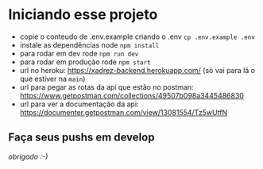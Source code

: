 # Iniciando esse projeto
* copie o conteudo de .env.example criando o .env `cp .env.example .env`
* instale as dependências node `npm install`
* para rodar em dev rode `npm run dev`
* para rodar em produção rode `npm start`
* url no heroku: https://xadrez-backend.herokuapp.com/ (só vai para lá o que estiver na `main`)
* url para pegar as rotas da api que estão no postman: https://www.getpostman.com/collections/49507b098a3445486830
* url para ver a documentação da api: https://documenter.getpostman.com/view/13081554/Tz5wUtfN
## Faça seus pushs em develop
*obrigado :-)*